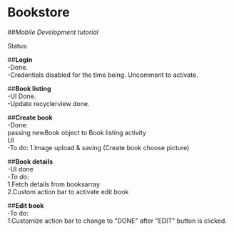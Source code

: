 # Bookstore
##*Mobile Development tutorial*

Status:

##**Login** <br/>
-Done. <br/>
-Credentials disabled for the time being. Uncomment to activate. <br/>

##**Book listing** <br/>
-UI Done. <br/>
-Update recyclerview done. <br/>

##**Create book** <br/>
-Done:<br/>
passing newBook object to Book listing activity <br/>
UI <br/>
-To do: 
1.Image upload & saving (Create book choose picture) <br/>

##**Book details** <br/>
-UI done <br/>
-*To do:* <br/>
1.Fetch details from booksarray <br/>
2.Custom action bar to activate edit book <br/>

##**Edit book** <br/>
-To do: <br/>
1.Customize action bar to change to "DONE" after "EDIT" button is clicked. <br/>
